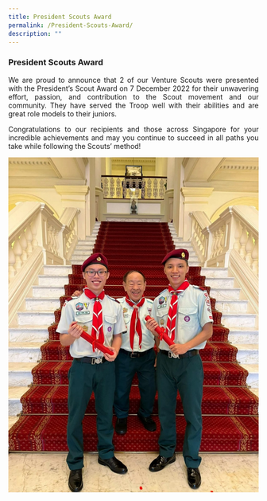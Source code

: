 ```yaml
---
title: President Scouts Award
permalink: /President-Scouts-Award/
description: ""
---
```



### President Scouts Award
<style>
p {text-align: justify;}
</style>

We are proud to announce that 2 of our Venture Scouts were presented with the President’s Scout Award on 7 December 2022 for their unwavering effort, passion, and contribution to the Scout movement and our community. They have served the Troop well with their abilities and are great role models to their juniors.

Congratulations to our recipients and those across Singapore for your incredible achievements and may you continue to succeed in all paths you take while following the Scouts’ method!

![President Scouts Award](/images/Scout%20President%20Award.jpeg)